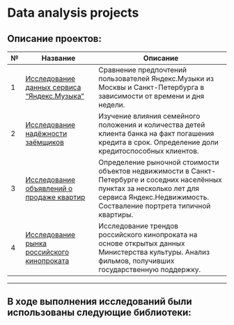 # Data analysis projects
## Описание проектов:

| № | Название | Описание |
|---|----------|--------------|
| 1 |[Исследование данных сервиса “Яндекс.Музыка”]()|Сравнение предпочтений пользователей Яндекс.Музыки из Москвы и Санкт-Петербурга в зависимости от времени и дня недели.|
| 2 |[Исследование надёжности заёмщиков]()| Изучение влияния семейного положения и количества детей клиента банка на факт погашения кредита в срок. Определение доли кредитоспособных клиентов.|
| 3 | [Исследование объявлений о продаже квартир]() | Определение рыночной стоимости объектов недвижимости в Санкт-Петербурге и соседних населённых пунктах за несколько лет для сервиса Яндекс.Недвижимость. Состваление портрета типичной квартиры. |
| 4 | [Исследование рынка российского кинопроката]() | Исследование трендов российского кинопроката на основе открытых данных Министерства культуры. Анализ фильмов, получивших государственную поддержку. |

____
## В ходе выполнения исследований были использованы следующие библиотеки:
